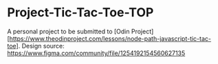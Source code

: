 # Project-Tic-Tac-Toe-TOP
A personal project to be submitted to [Odin Project][https://www.theodinproject.com/lessons/node-path-javascript-tic-tac-toe].
Design source: https://www.figma.com/community/file/1254192154560627135
